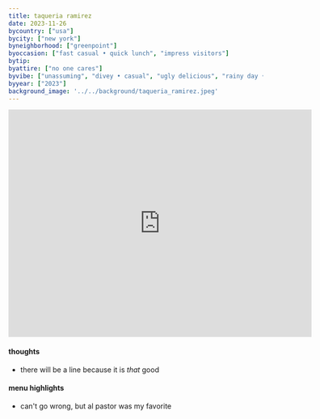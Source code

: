 ```yaml
---
title: taqueria ramirez
date: 2023-11-26
bycountry: ["usa"]
bycity: ["new york"]
byneighborhood: ["greenpoint"]
byoccasion: ["fast casual • quick lunch", "impress visitors"]
bytip:
byattire: ["no one cares"]
byvibe: ["unassuming", "divey • casual", "ugly delicious", "rainy day • food for the soul"]
byyear: ["2023"]
background_image: '../../background/taqueria_ramirez.jpeg'
---
```


<iframe src="https://www.google.com/maps/embed?pb=!1m18!1m12!1m3!1d3023.5520371337016!2d-73.95953382343524!3d40.72787693664271!2m3!1f0!2f0!3f0!3m2!1i1024!2i768!4f13.1!3m3!1m2!1s0x89c2598a60020f0f%3A0xad4c6da40d90f29b!2sTaqueria%20Ramirez!5e0!3m2!1sen!2sus!4v1701219190735!5m2!1sen!2sus" width="600" height="450" style="border:0;" allowfullscreen="" loading="lazy" referrerpolicy="no-referrer-when-downgrade"></iframe>

#### thoughts
* there will be a line because it is *that* good

#### menu highlights
* can't go wrong, but al pastor was my favorite